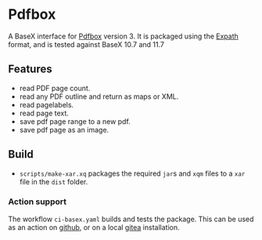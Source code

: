 # Pdfbox
A BaseX interface for [Pdfbox](https://pdfbox.apache.org/) version 3. 
It is packaged using the [Expath](https://docs.basex.org/main/Repository#expath_packaging) format, and is tested against BaseX 10.7 and 11.7
## Features
* read PDF page count.
* read any PDF outline and return as maps or XML.
* read pagelabels.
* read page text.
* save pdf page range to a new pdf.
* save pdf page as an image.


## Build

* `scripts/make-xar.xq` packages the required `jar`s and `xqm` files to a `xar` file in the `dist` folder.

### Action support

The workflow `ci-basex.yaml` builds and tests the package. This can be used as an action on [github](https://github.com/features/actions), or on a local [gitea](https://docs.gitea.com/usage/actions/overview) installation.
